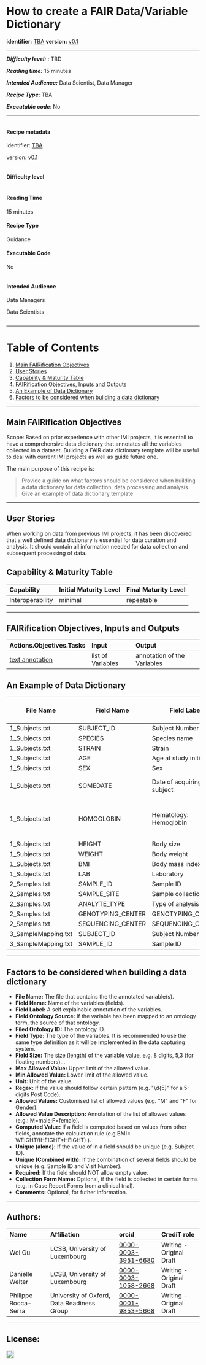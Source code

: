 # How to create a FAIR Data/Variable Dictionary


**identifier:** [TBA](TBA)
**version:** [v0.1](v0.1)

___


**_Difficulty level:_** : TBD

**_Reading time:_** 15 minutes

**_Intended Audience:_** Data Scientist, Data Manager

**_Recipe Type_**: TBA 

**_Executable code_**: No

___

<div class="row">

  <div class="column">
    <div class="card">
      <div class="container">
        <i class="fa fa-qrcode fa-2x" style="color:#7e0038;"></i>
        <h4><b>Recipe metadata</b></h4>
        <p> identifier: <a href="">TBA</a> </p>
        <p> version: <a href="">v0.1</a> </p>
      </div>
    </div>
  </div>
  <div class="column">
    <div class="card">
      <div class="container">
        <i class="fa fa-fire fa-2x" style="color:#7e0038;"></i>
        <h4><b>Difficulty level</b></h4>
        <i class="fa fa-fire fa-lg" style="color:#7e0038;"></i>
        <i class="fa fa-fire fa-lg" style="color:lightgrey"></i>
        <i class="fa fa-fire fa-lg" style="color:lightgrey"></i>
        <i class="fa fa-fire fa-lg" style="color:lightgrey"></i>
        <i class="fa fa-fire fa-lg" style="color:lightgrey"></i>
  <!--       <p><span data-v-013baba1="" title="" class=""><svg data-v-013baba1="" viewBox="0 0 16 16" width="1em" height="1em" focusable="false" role="img" alt="icon" xmlns="http://www.w3.org/2000/svg" fill="currentColor" class="bi-bar-chart-fill b-icon bi medium-level"><g data-v-013baba1=""><rect width="4" height="5" x="1" y="10" rx="1"></rect><rect width="4" height="9" x="6" y="6" rx="1"></rect><rect width="4" height="14" x="11" y="1" rx="1"></rect></g></svg> Medium </span></p> -->
      </div>
    </div>
  </div>  
  <div class="column">
    <div class="card">
      <div class="container">
        <i class="fa fa-clock-o fa-2x" style="color:#7e0038;"></i>
        <h4><b>Reading Time</b></h4>
        <p><i class="fa fa-clock-o fa-lg" style="color:#7e0038;"></i> 15 minutes</p>
        <h4><b>Recipe Type</b></h4>
        <p><i class="fa fa-globe fa-lg" style="color:#7e0038;"></i> Guidance</p>
        <h4><b>Executable Code</b></h4>
        <p><i class="fa fa-play-circle" style="color:#fc7a4a;"></i> No</p>
      </div>
    </div>
  </div>
  <div class="column">
    <div class="card">
      <div class="container">
        <i class="fa fa-group fa-2x" style="color:#7e0038;"></i>
        <h4><b>Intended Audience</b></h4>
        <p> <i class="fa fa-database fa-lg" style="color:#7e0038;"></i> Data Managers </p>
        <p> <i class="fa fa-wrench fa-lg" style="color:#7e0038;"></i> Data Scientists </p>
<!--         <p> <i class="fa fa-terminal fa-lg" style="color:#7e0038;"></i> System Administrators</p>  -->       
      </div>
    </div>
  </div>
</div>

___


# Table of Contents
1. [Main FAIRification Objectives](#Main%20FAIRification%20Objectives)
2. [User Stories](#User%20Stories)
3. [Capability & Maturity Table](#Capability%20&%20Maturity%20Table)
4. [FAIRification Objectives, Inputs and Outputs](#FAIRification%20Objectives,%20Inputs%20and%20Outputs)
5. [An Example of Data Dictionary](#An%20Example%20of%20Data%20Dictionary)
6. [Factors to be considered when building a data dictionary](#Factors%20to%20be%20considered%20when%20building%20a%20data%20dictionary)

---

## Main FAIRification Objectives

Scope: Based on prior experience with other IMI projects, it is essentail to have a comprehensive data dictionary that annotates all the variables collected in a dataset. Building a FAIR data dictionary template will be useful to deal with current IMI projects as well as guide future one.

The main purpose of this recipe is:

> Provide a guide on what factors should be considered when building a data dictionary for data collection, data processing and analysis.
> Give an example of data dictionary template
___

## User Stories

When working on data from previous IMI projects, it has been discovered that a well defined data dictionary is essential for data curation and analysis. It should contain all information needed for data collection and subsequent processing of data.

## Capability & Maturity Table

| Capability  | Initial Maturity Level | Final Maturity Level  |
| :------------- | :------------- | :------------- |
| Interoperability | minimal | repeatable |

----

## FAIRification Objectives, Inputs and Outputs

| Actions.Objectives.Tasks | Input | Output  |
| :------------- | :------------- | :------------- |
| [text annotation](http://edamontology.org/operation_3778) | list of Variables | annotation of the Variables |

## An Example of Data Dictionary

| File Name            | Field Name         | Field Label               | Field Ontology Source | Filed Ontology ID                                   | Field Type | Field Size | Max Allowed Value | Min Allowed Value | Unit   | Regex      | Allowed Values | Allowed Value Description       | Computed Value          | Unique (alone) | Unique (Combined with) | Required | Collection Form Name | Comments                                    |
| -------------------- | ------------------ | ------------------------- | --------------------- | --------------------------------------------------- | ---------- | ---------- | ----------------- | ----------------- | ------ | ---------- | -------------- | ------------------------------- | ----------------------- | -------------- | ---------------------- | -------- | ---------------------- | ------------------------------------------- |
| 1\_Subjects.txt      | SUBJECT\_ID        | Subject Number            |                       |                                                     | integer    |            |                   |                   |        |            |                |                                 |                         | Y              |                        | Y        | FORM 1                 |                                             |
| 1\_Subjects.txt      | SPECIES            | Species name              |                       |                                                     | string     |            |                   |                   |        |            |                |                                 |                         |                |                        |          | FORM 1                 |                                             |
| 1\_Subjects.txt      | STRAIN             | Strain                    |                       |                                                     | string     |            |                   |                   |        |            |                |                                 |                         |                |                        |          | FORM 1                 |                                             |
| 1\_Subjects.txt      | AGE                | Age at study initiation   |                       |                                                     | integer    |            |                   |                   | month  |            |                |                                 |                         |                |                        | Y        | FORM 1                 |                                             |
| 1\_Subjects.txt      | SEX                | Sex                       | LOINC                 | http://purl.bioontology.org/ontology/LNC/MTHU002975 | enum       |            |                   |                   |        |            | M;F            | M=male;F=female                 |                         |                |                        |          | FORM 1                 |                                             |
| 1\_Subjects.txt      | SOMEDATE           | Date of acquiring subject |                       |                                                     | date       |            |                   |                   |        | YYYY-MM-DD |                |                                 |                         |                |                        |          | FORM 1                 |                                             |
| 1\_Subjects.txt      | HOMOGLOBIN         | Hematology: Hemoglobin    |                       |                                                     | float      | 2,1        | 15.0              | 4.0               | mmol/l |            |                |                                 |                         |                |                        |          | FORM 1                 | Field size denotes "places, decimal places" |
| 1\_Subjects.txt      | HEIGHT             | Body size                 |                       |                                                     | float      |            | 2,5               | 0,5               | m      |            |                |                                 |                         |                |                        |          |                        |                                             |
| 1\_Subjects.txt      | WEIGHT             | Body weight               |                       |                                                     | float      |            | 300               | 25                | kg     |            |                |                                 |                         |                |                        |          |                        |                                             |
| 1\_Subjects.txt      | BMI                | Body mass index           |                       |                                                     | float      |            | 100               | 10                |        |            |                |                                 | WEIGHT/(HEIGHT\*HEIGHT) |                |                        |          |                        |                                             |
| 1\_Subjects.txt      | LAB                | Laboratory                |                       |                                                     | integer    |            |                   |                   |        |            | 1;2;3          | 1=LabA;2=UniversityB;3=CompanyC |                         |                |                        |          | FORM 1                 |                                             |
| 2\_Samples.txt       | SAMPLE\_ID         | Sample ID                 |                       |                                                     | string     |            |                   |                   |        |            |                |                                 |                         | Y              |                        | Y        | FORM 2                 |                                             |
| 2\_Samples.txt       | SAMPLE\_SITE       | Sample collection site    |                       |                                                     | string     |            |                   |                   |        |            |                |                                 |                         |                |                        | Y        | FORM 2                 |                                             |
| 2\_Samples.txt       | ANALYTE\_TYPE      | Type of analysis          |                       |                                                     | string     |            |                   |                   |        |            |                |                                 |                         |                |                        | Y        | FORM 2                 |                                             |
| 2\_Samples.txt       | GENOTYPING\_CENTER | GENOTYPING\_CENTER        |                       |                                                     | string     |            |                   |                   |        |            |                |                                 |                         |                |                        |          | FORM 2                 |                                             |
| 2\_Samples.txt       | SEQUENCING\_CENTER | SEQUENCING\_CENTER        |                       |                                                     | string     |            |                   |                   |        |            |                |                                 |                         |                |                        |          | FORM 2                 |                                             |
| 3\_SampleMapping.txt | SUBJECT\_ID        | Subject Number            |                       |                                                     | integer    |            |                   |                   |        |            |                |                                 |                         |                | SAMPLE\_ID             | Y        | FORM 3                 |                                             |
| 3\_SampleMapping.txt | SAMPLE\_ID         | Sample ID                 |                       |                                                     | string     |            |                   |                   |        |            |                |                                 |                         |                | SUBJECT\_ID            | Y        | FORM 3                 |                                             |

___

## Factors to be considered when building a data dictionary

* **File Name:** The file that contains the the annotated variable(s).
* **Field Name:** Name of the variables (fields).
* **Field Label:** A self explainable annotation of the variables.
* **Field Ontology Source:** If the variable has been mapped to an ontology term, the source of that ontology.
* **Filed Ontology ID:** The ontology ID.
* **Field Type:** The type of the variables. It is recommended to use the same type definition as it will be implemented in the data capturing system.
* **Field Size:** The size (length) of the variable value, e.g. 8 digits, 5,3 (for floating numbers)...
* **Max Allowed Value:** Upper limit of the allowed value.
* **Min Allowed Value:** Lower limit of the allowed value.
* **Unit:** Unit of the value.
* **Regex:** if the value should follow certain pattern (e.g. "\d{5}" for a 5-digits Post Code).
* **Allowed Values:** Customised list of allowed values (e.g. "M" and "F" for Gender).
* **Allowed Value Description:** Annotation of the list of allowed values (e.g.: M=male;F=female).
* **Computed Value:** If a field is computed based on values from other fields, annotate the calculation rule (e.g BMI=	WEIGHT/(HEIGHT*HEIGHT) ).
* **Unique (alone):** If the value of in a field should be unique (e.g. Subject ID).
* **Unique (Combined with):** If the combination of several fields should be unique (e.g. Sample ID and Visit Number).
* **Required:** If the field should NOT allow empty value.
* **Collection Form Name:** Optional, if the field is collected in certain forms (e.g. in Case Report Forms from a clinical trial).
* **Comments:** Optional, for futher information.

___



## Authors:

| Name | Affiliation  | orcid | CrediT role  |
| :------------- | :------------- | :------------- |:------------- |
| Wei Gu |  LCSB, University of Luxembourg| [0000-0003-3951-6680](https://orcid.org/0000-0003-3951-6680) | Writing - Original Draft |
| Danielle Welter |  LCSB, University of Luxembourg| [0000-0003-1058-2668](https://orcid.org/0000-0003-1058-2668) | Writing - Original Draft |
| Philippe Rocca-Serra |  University of Oxford, Data Readiness Group| [0000-0001-9853-5668](https://orcid.org/orcid.org/0000-0001-9853-5668) | Writing - Original Draft |

___


## License:

<a href="https://creativecommons.org/licenses/by/4.0/"><img src="https://mirrors.creativecommons.org/presskit/buttons/80x15/png/by-sa.png" height="20"/></a>
